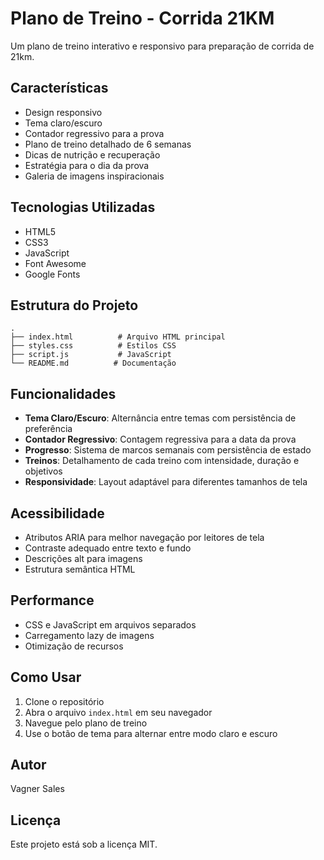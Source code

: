 # Plano de Treino - Corrida 21KM

Um plano de treino interativo e responsivo para preparação de corrida de 21km.

## Características

- Design responsivo
- Tema claro/escuro
- Contador regressivo para a prova
- Plano de treino detalhado de 6 semanas
- Dicas de nutrição e recuperação
- Estratégia para o dia da prova
- Galeria de imagens inspiracionais

## Tecnologias Utilizadas

- HTML5
- CSS3
- JavaScript
- Font Awesome
- Google Fonts

## Estrutura do Projeto

```
.
├── index.html          # Arquivo HTML principal
├── styles.css          # Estilos CSS
├── script.js           # JavaScript
└── README.md          # Documentação
```

## Funcionalidades

- **Tema Claro/Escuro**: Alternância entre temas com persistência de preferência
- **Contador Regressivo**: Contagem regressiva para a data da prova
- **Progresso**: Sistema de marcos semanais com persistência de estado
- **Treinos**: Detalhamento de cada treino com intensidade, duração e objetivos
- **Responsividade**: Layout adaptável para diferentes tamanhos de tela

## Acessibilidade

- Atributos ARIA para melhor navegação por leitores de tela
- Contraste adequado entre texto e fundo
- Descrições alt para imagens
- Estrutura semântica HTML

## Performance

- CSS e JavaScript em arquivos separados
- Carregamento lazy de imagens
- Otimização de recursos

## Como Usar

1. Clone o repositório
2. Abra o arquivo `index.html` em seu navegador
3. Navegue pelo plano de treino
4. Use o botão de tema para alternar entre modo claro e escuro

## Autor

Vagner Sales

## Licença

Este projeto está sob a licença MIT. 